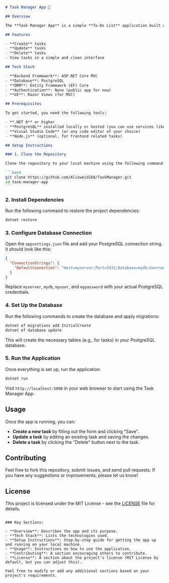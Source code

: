 ````markdown
# Task Manager App 📝

## Overview

The **Task Manager App** is a simple **To-Do List** application built using **ASP.NET Core MVC**, **Entity Framework (EF) Core**, and **PostgreSQL**. Users can create, update, and delete tasks.

## Features

- **Create** tasks
- **Update** tasks
- **Delete** tasks
- View tasks in a simple and clean interface

## Tech Stack

- **Backend Framework**: ASP.NET Core MVC
- **Database**: PostgreSQL
- **ORM**: Entity Framework (EF) Core
- **Authentication**: None (public app for now)
- **UI**: Razor Views (for MVC)

## Prerequisites

To get started, you need the following tools:

- **.NET 6** or higher
- **PostgreSQL** installed locally or hosted (you can use services like ElephantSQL for a free cloud database)
- **Visual Studio Code** (or any code editor of your choice)
- **Node.js** (optional, for frontend related tasks)

## Setup Instructions

### 1. Clone the Repository

Clone the repository to your local machine using the following command:

```bash
git clone https://github.com/Alisweid168/TaskManager.git
cd task-manager-app
```
````

### 2. Install Dependencies

Run the following command to restore the project dependencies:

```bash
dotnet restore
```

### 3. Configure Database Connection

Open the `appsettings.json` file and add your PostgreSQL connection string. It should look like this:

```json
{
  "ConnectionStrings": {
    "DefaultConnection": "Host=myserver;Port=5432;Database=mydb;Username=myuser;Password=mypassword"
  }
}
```

Replace `myserver`, `mydb`, `myuser`, and `mypassword` with your actual PostgreSQL credentials.

### 4. Set Up the Database

Run the following commands to create the database and apply migrations:

```bash
dotnet ef migrations add InitialCreate
dotnet ef database update
```

This will create the necessary tables (e.g., for tasks) in your PostgreSQL database.

### 5. Run the Application

Once everything is set up, run the application:

```bash
dotnet run
```

Visit `http://localhost:5000` in your web browser to start using the Task Manager App.

## Usage

Once the app is running, you can:

- **Create a new task** by filling out the form and clicking "Save".
- **Update a task** by editing an existing task and saving the changes.
- **Delete a task** by clicking the "Delete" button next to the task.

## Contributing

Feel free to fork this repository, submit issues, and send pull requests. If you have any suggestions or improvements, please let us know!

## License

This project is licensed under the MIT License - see the [LICENSE](LICENSE) file for details.

```

### Key Sections:

- **Overview**: Describes the app and its purpose.
- **Tech Stack**: Lists the technologies used.
- **Setup Instructions**: Step-by-step guide for getting the app up and running on your local machine.
- **Usage**: Instructions on how to use the application.
- **Contributing**: A section encouraging others to contribute.
- **License**: A section about the project's license (MIT License by default, but you can adjust this).

Feel free to modify or add any additional sections based on your project's requirements.
```
